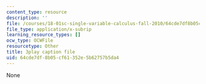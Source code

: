 ```yaml
---
content_type: resource
description: ''
file: /courses/18-01sc-single-variable-calculus-fall-2010/64cde7df8b05cf61352e5b62757b5da4_TpWQlKHPyJ4.srt
file_type: application/x-subrip
learning_resource_types: []
ocw_type: OCWFile
resourcetype: Other
title: 3play caption file
uid: 64cde7df-8b05-cf61-352e-5b62757b5da4
---
```

None

